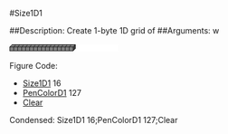 #Size1D1

##Description: Create 1-byte 1D grid of <width>
##Arguments: w

![](Size1D1.png)

Figure Code:
- [Size1D1](Size1D1.md) 16
- [PenColorD1](PenColorD1.md) 127
- [Clear](Clear.md)

Condensed: Size1D1 16;PenColorD1 127;Clear

